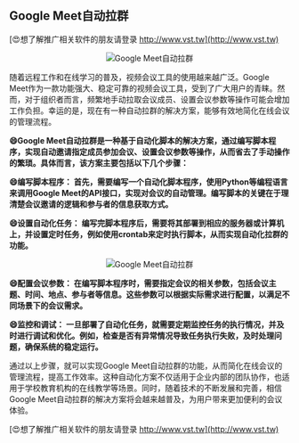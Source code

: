 ## **Google Meet自动拉群**

[😍想了解推广相关软件的朋友请登录 http://www.vst.tw](http://www.vst.tw)

 <center><img src="https://vst.tw/MP4/tuiguang/png/1.png" alt="Google Meet自动拉群"></center>

随着远程工作和在线学习的普及，视频会议工具的使用越来越广泛。Google Meet作为一款功能强大、稳定可靠的视频会议工具，受到了广大用户的青睐。然而，对于组织者而言，频繁地手动拉取会议成员、设置会议参数等操作可能会增加工作负担。幸运的是，现在有一种自动拉群的解决方案，能够有效地简化在线会议的管理流程。

**😄Google Meet自动拉群是一种基于自动化脚本的解决方案，通过编写脚本程序，实现自动邀请指定成员参加会议、设置会议参数等操作，从而省去了手动操作的繁琐。具体而言，该方案主要包括以下几个步骤：**

**😄编写脚本程序： 首先，需要编写一个自动化脚本程序，使用Python等编程语言来调用Google Meet的API接口，实现对会议的自动管理。编写脚本的关键在于理清楚会议邀请的逻辑和参与者的信息获取方式。**

**😄设置自动化任务： 编写完脚本程序后，需要将其部署到相应的服务器或计算机上，并设置定时任务，例如使用crontab来定时执行脚本，从而实现自动化拉群的功能。**

 <center><img src="https://vst.tw/MP4/tuiguang/png/3.png" alt="Google Meet自动拉群"></center>

**😄配置会议参数： 在编写脚本程序时，需要指定会议的相关参数，包括会议主题、时间、地点、参与者等信息。这些参数可以根据实际需求进行配置，以满足不同场景下的会议需求。**

**😄监控和调试： 一旦部署了自动化任务，就需要定期监控任务的执行情况，并及时进行调试和优化。例如，检查是否有异常情况导致任务执行失败，及时处理问题，确保系统的稳定运行。**

通过以上步骤，就可以实现Google Meet自动拉群的功能，从而简化在线会议的管理流程，提高工作效率。这种自动化方案不仅适用于企业内部的团队协作，也适用于学校教育机构的在线教学等场景。同时，随着技术的不断发展和完善，相信Google Meet自动拉群的解决方案将会越来越普及，为用户带来更加便利的会议体验。

[😍想了解推广相关软件的朋友请登录 http://www.vst.tw](http://www.vst.tw)



